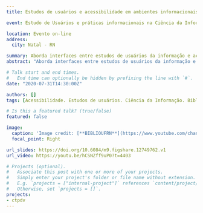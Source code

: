 ```yaml
---
title: Estudos de usuários e acessibilidade em ambientes informacionais digitais

event: Estudo de Usuários e práticas informacionais na Ciência da Informação

location: Evento on-line
address:
  city: Natal - RN

summary: Aborda interfaces entre estudos de usuários da informação e acessibilidade digital.
abstract: "Aborda interfaces entre estudos de usuários da informação e acessibilidade digital."

# Talk start and end times.
#   End time can optionally be hidden by prefixing the line with `#`.
date: "2020-07-31T14:30:00Z"

authors: []
tags: [Acessibilidade. Estudos de usuários. Ciência da Informação. Biblioteconomia. Ambiente informacional digital.]

# Is this a featured talk? (true/false)
featured: false

image:
  caption: 'Image credit: [**BIBLIOUFRN**](https://www.youtube.com/channel/UCwDa29kE-P95t-SlJ91LYGQ)'
  focal_point: Right

url_slides: https://doi.org/10.6084/m9.figshare.12749762.v1
url_video: https://youtu.be/hCSNZff9uP0?t=4403

# Projects (optional).
#   Associate this post with one or more of your projects.
#   Simply enter your project's folder or file name without extension.
#   E.g. `projects = ["internal-project"]` references `content/project/deep-learning/index.md`.
#   Otherwise, set `projects = []`.
projects:
- ctpdv
---
```


